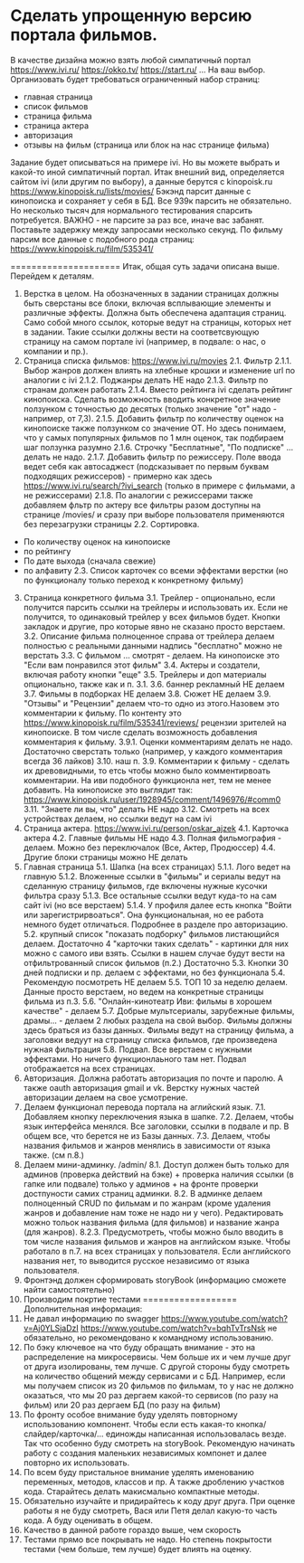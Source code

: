 # Сделать упрощенную версию портала фильмов.

В качестве дизайна можно взять любой симпатичный портал
https://www.ivi.ru/
https://okko.tv/
https://start.ru/
...
На ваш выбор.
Организовать будет требоваться ограниченный набор страниц:
- главная страница
- список фильмов
- страница фильма
- страница актера
- авторизация
- отзывы на фильм (страница или блок на нас странице фильма)

Задание будет описываться на примере ivi. Но вы можете выбрать и какой-то иной симпатичный портал.
Итак внешний вид, определяется сайтом ivi (или другим по выбору), а данные берутся с kinopoisk.ru
https://www.kinopoisk.ru/lists/movies/ 
Бэкэнд парсит данные с кинопоиска и сохраняет у себя в БД. Все 939к парсить не обязательно. Но несколько тысяч для нормального тестирования спарсить потребуется. ВАЖНО - не парсите за раз все, иначе вас забанят. Поставьте задержку между запросами несколько секунд.
По фильму парсим все данные с подобного рода страниц: https://www.kinopoisk.ru/film/535341/

=====================
Итак, общая суть задачи описана выше.
Перейдем к деталям.
1. Верстка в целом. На обозначенных в задании страницах должны быть сверстаны все блоки, включая всплывающие элементы и различные эффекты. Должна быть обеспечена адаптация страниц.
Само собой много ссылок, которые ведут на страницы, которых нет в задании. Такие ссылки должны вести на соответсвующую страницу на самом портале ivi (например, в подвале: о нас, о компании и пр.). 
2. Страница списка фильмов:
https://www.ivi.ru/movies
2.1. Фильтр
2.1.1. Выбор жанров должен влиять на хлебные крошки и изменение url по аналогии с ivi
2.1.2. Поджанры делать НЕ надо
2.1.3. Фильтр по странам должен работать
2.1.4. Вместо рейтинга ivi сделать рейтинг кинопоиска. Сделать возможность вводить конкретное значение ползунком с точностью до десятых (только значение "от" надо - например, от 7,3).
2.1.5. Добавить фильтр по количеству оценок на кинопоиске также ползунком со значение ОТ. Но здесь понимаем, что у самых популярных фильмов по 1 млн оценок, так подбираем шаг ползунка разумно
2.1.6. Строчку "Бесплатные", "По подписке" ... делать не надо.
2.1.7. Добавить фильтр по режиссеру. Поле ввода ведет себя как автосаджест (подсказывает по первым буквам подходящих режиссеров) - примерно как здесь https://www.ivi.ru/search/?ivi_search (только в примере с фильмами, а не режиссерами)
2.1.8. По аналогии с режиссерами также добавляем фльтр по актеру
все фильтры разом доступны на странице /movies/ и сразу при выборе пользователя применяются без перезагрузки страницы
2.2. Сортировка.
- По количеству оценок на кинопоиске
- по рейтингу
- По дате выхода (сначала свежие)
- по алфавиту
2.3. Список карточек со всеми эффектами верстки (но по функционалу только переход к конкретному фильму)
3. Страница конкретного фильма
3.1. Трейлер - опционально, если получится парсить ссылки на трейлеры и использовать их. Если не получится, то одинаковый трейлер у всех фильмов будет.
Кнопки закладок и другие, про которые явно не сказано просто верстаем.
3.2. Описание фильма полноценное справа от трейлера делаем полностью с реальными данными
надпись "бесплатно" можно не верстать
3.3. С фильмом ... смотрят - делаем. На кинопоиске это "Если вам понравился этот фильм"
3.4. Актеры и создатели, включая работу кнопки "еще"
3.5. Трейлеры и доп материалы опционально, также как и п. 3.1.
3.6. баннер рекламный НЕ делаем
3.7. Фильмы в подборках НЕ делаем
3.8. Сюжет НЕ делаем
3.9. "Отзывы" и "Рецензии" делаем что-то одно из этого.Назовем это комментарии к фильму. По контенту это https://www.kinopoisk.ru/film/535341/reviews/ рецензии зрителей на кинопоиске. В том числе сделать возможность добавления комментария к фильму.
3.9.1. Оценки комментариям делать не надо. Достаточно сверстать только (например, у каждого комментария всегда 36 лайков)
3.10. наш п. 3.9. Комментарии к фильму - сделать их древовидными, то етсь чтобы можно было комментирвоать комментарии. На иви подобного функционла нет, тем не менее добавить. На кинопоиске это выглядит так: https://www.kinopoisk.ru/user/1928945/comment/1496976/#comm0
3.11. "Знаете ли вы, что" делать НЕ надо
3.12. Смотреть на всех устройствах делаем, но ссылки ведут на сам ivi
4. Страница актера.
https://www.ivi.ru/person/oskar_ajzek
4.1. Карточка актера
4.2. Главные фильмы НЕ надо
4.3. Полная фильмография - делаем. Можно без переключалок (Все, Актер, Продюссер)
4.4. Другие блоки страницы можно НЕ делать
5. Главная страница
5.1. Шапка (на всех страницах)
5.1.1. Лого ведет на главную
5.1.2. Вложенные ссылки в "фильмы" и сериалы ведут на сделанную страницу фильмов, где включены нужные кусочки фильтра сразу
5.1.3. Все остальные ссылки ведут куда-то на сам сайт ivi (но все верстаем)
5.1.4. У профиля далее есть кнопка "Войти или зарегистрирвоаться". Она функциональная, но ее работа немного будет отличаться. Подробнее в разделе про авторизацию.
5.2. крупный список "показать подборку" фильмов листающийся делаем. Достаточно 4 "карточки таких сделать" - картинки для них можно с самого иви взять. Ссылки в нашем случае будут вести на отфильтрованный список фильмов (п.2.)
Достаточно
5.3. Кнопки 30 дней подписки и пр. делаем с эффектами, но  без функционала
5.4. Рекомендую посмотреть НЕ делаем
5.5. ТОП 10 за неделю делаем. Данные просто верстаем, но ведем на конкретные страницы фильма из п.3.
5.6. "Онлайн-кинотеатр Иви: фильмы в хорошем качестве" - делаем
5.7. Добрые мультсериалы, зарубежные фильмы, драмы... - делаем 2 любых раздела на свой выбор. Фильмы должны здесь браться из базы данных. Фильмы ведут на страницу фильма, а заголовки ведуут на страницу списка фильмов, где произведена нужная фильтрация
5.8. Подвал. Все верстаем с нужными эффектами. Но ничего функционлаьного там нет. Подвал отображается на всех страницах.
6. Авторизация. Должна работать авторизация по почте и паролю. А также oauth авторизация gmail и vk. Верстку нужных частей авторизации делаем на свое усмотрение.
7. Делаем функционал перевода портала на аглийский язык.
7.1. Добавляем кнопку переключения языка в шапке.
7.2. Делаем, чтобы язык интерфейса менялся. Все заголовки, ссылки в подвале и пр. В общем все, что берется не из Базы данных.
7.3. Делаем, чтобы названия фильмов и жанров менялись в зависимости от языка также. (см п.8.)
8. Делаем мини-админку. /admin/
8.1. Доступ должен быть только для админов (проверка действий на бэке) + проверка наличия ссылки (в гапке или подвале) только у админов + на фронте проверки достпуности самих страниц админки.
8.2. В админке делаем полноценный CRUD по фильмам и по жанрам (кроме удаления жанров и добавление нам тоже не надо ни у чего). Редактировать можно тольок названия фильма (для фильмов) и название жанра (для жанров).
8.2.3. Предусмотреть, чтобы можно было вводить в том числе названия фильмов и жанров на английском языке. Чтобы работало в п.7. на всех страницах у пользователя. Если английского названия нет, то выводится русское независимо от языка пользователя.
9. Фронтэнд должен сформировать storyBook (информацию сможете найти самостоятельно)
10. Производим покртие тестами
==================
Дополнительная информация:
1. Не давал информацию по swagger
https://www.youtube.com/watch?v=Aj0YLSjaDzI
https://www.youtube.com/watch?v=bqhTvTrsNsk
не обязательно, но рекомендовано к командному использованию.
2. По бэку ключевое на что буду обращать внимание - это на распределение на микросервисы. Чем больше их и чем лучше друг от друга изолированы, тем лучше. 
С другой стороны буду смотреть на количество общений между сервисами и с БД. Например, если мы получаем список из 20 фильмов по фильмам, то у нас не должно оказаться, что мы 20 раз дергаем какой-то сервисов (по разу на фильм) или 20 раз дергаем БД (по разу на фильм)
3. По фронту особое внимание буду уделять повторному использованию компонент.
Чтобы если есть какая-то кнопка/слайдер/карточка/... единожды написанная использовалась везде. Так что особенно буду смотреть на storyBook. Рекомендую начинать работу с создания маленьких независимых компонет и далее повторно их использовать.
4. По всем буду пристальное внимание уделять именованию переменных, методов, классов и пр. А также дроблению участков кода. Старайтесь делать макисмально компактные методы.
5. Обязательно изучайте и придирайтесь к коду друг друга. При оценке работы я не буду смотреть, Вася или Петя делал какую-то часть кода. А буду оценивать в общем.
6. Качество в данной работе гораздо выше, чем скорость
7. Тестами прямо все покрывать не надо. Но степень покрытости тестами (чем больше, тем лучше) будет влиять на оценку.

